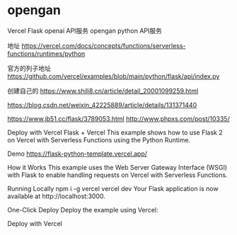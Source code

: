 # opengan

Vercel Flask openai API服务
opengan python API服务

地址
https://vercel.com/docs/concepts/functions/serverless-functions/runtimes/python

官方的列子地址
https://github.com/vercel/examples/blob/main/python/flask/api/index.py

创建自己的
https://www.shili8.cn/article/detail_20001099259.html

https://blog.csdn.net/weixin_42225889/article/details/131371440

https://www.jb51.cc/flask/3789053.html
http://www.phpxs.com/post/10335/

Deploy with Vercel
Flask + Vercel
This example shows how to use Flask 2 on Vercel with Serverless Functions using the Python Runtime.

Demo
https://flask-python-template.vercel.app/

How it Works
This example uses the Web Server Gateway Interface (WSGI) with Flask to enable handling requests on Vercel with Serverless Functions.

Running Locally
npm i -g vercel
vercel dev
Your Flask application is now available at http://localhost:3000.

One-Click Deploy
Deploy the example using Vercel:

Deploy with Vercel
